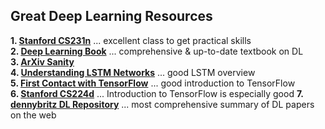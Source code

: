 ## Great Deep Learning Resources

**1. [Stanford CS231n](http://cs231n.stanford.edu/syllabus.html)**  ... excellent class to get practical skills  
**2. [Deep Learning Book](http://www.deeplearningbook.org/)**  ... comprehensive & up-to-date textbook on DL  
**3. [ArXiv Sanity](http://www.arxiv-sanity.com/)**  
**4. [Understanding LSTM Networks](http://colah.github.io/posts/2015-08-Understanding-LSTMs/)**  ... good LSTM overview  
**5. [First Contact with TensorFlow](http://www.jorditorres.org/first-contact-with-tensorflow/)**  ... good introduction to TensorFlow  
**6. [Stanford CS224d](http://cs224d.stanford.edu/syllabus.html)** ... Introduction to TensorFlow is especially good
**7. [dennybritz DL Repository](https://github.com/dennybritz/deeplearning-papernotes)** ... most comprehensive summary of DL papers on the web

